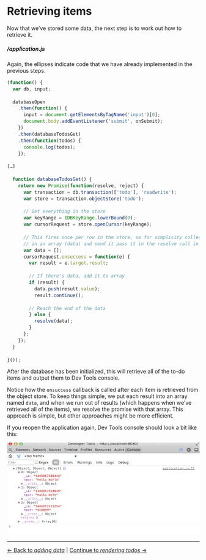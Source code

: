 # Retrieving items

Now that we’ve stored some data, the next step is to work out how to retrieve it.

##### /application.js

Again, the ellipses indicate code that we have already implemented in the previous steps.

```js
(function() {
  var db, input;

  databaseOpen
    .then(function() {
      input = document.getElementsByTagName('input')[0];
      document.body.addEventListener('submit', onSubmit);
    })
    .then(databaseTodosGet)
    .then(function(todos) {
      console.log(todos);
    }); 

[…]

  function databaseTodosGet() {
    return new Promise(function(resolve, reject) {
      var transaction = db.transaction(['todo'], 'readwrite');
      var store = transaction.objectStore('todo');

      // Get everything in the store
      var keyRange = IDBKeyRange.lowerBound(0);
      var cursorRequest = store.openCursor(keyRange);

      // This fires once per row in the store, so for simplicity collect the data
      // in an array (data) and send it pass it in the resolve call in one go
      var data = [];
      cursorRequest.onsuccess = function(e) {
        var result = e.target.result;

        // If there's data, add it to array
        if (result) {
          data.push(result.value);
          result.continue();

        // Reach the end of the data
        } else {
          resolve(data);
        }
      };
    });
  }

}());
```

After the database has been initialized, this will retrieve all of the to-do items and output them to Dev Tools console.

Notice how the `onsuccess` callback is called after each item is retrieved from the object store. To keep things simple, we put each result into an array named `data`, and when we run out of results (which happens when we’ve retrieved all of the items), we resolve the promise with that array. This approach is simple, but other approaches might be more efficient.

If you reopen the application again, Dev Tools console should look a bit like this:

![Screenshot of the scaffolded application](./screenshot.png)

---

[← Back to *adding data*](../06-adding-data) | [Continue to *rendering todos* →](../08-rendering-todos)
